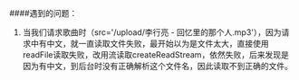 ####遇到的问题：
1. 当我们请求歌曲时（src='/upload/李行亮 - 回忆里的那个人.mp3'），因为请求中有中文，就一直读取文件失败，最开始以为是文件太大，直接使用readFile读取失败，改用流读取createReadStream，依然失败，后来发现是因为有中文，到后台时没有正确解析这个文件名，因此读取不到正确的文件。